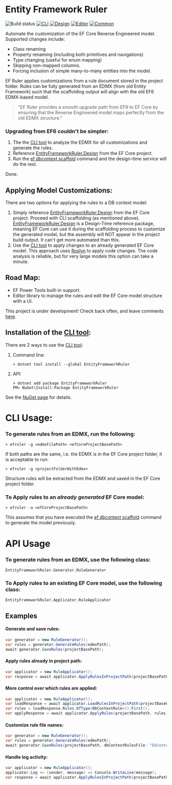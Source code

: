 # Entity Framework Ruler

![Build status](https://github.com/R4ND3LL/EntityFrameworkRuler/actions/workflows/dotnet.yml/badge.svg)
[![CLI](http://img.shields.io/nuget/v/EntityFrameworkRuler.svg?style=flat)](https://www.nuget.org/packages/EntityFrameworkRuler/)
[![Design](http://img.shields.io/nuget/v/EntityFrameworkRuler.Design.svg?style=flat)](https://www.nuget.org/packages/EntityFrameworkRuler.Design/)
[![Editor](http://img.shields.io/nuget/v/EntityFrameworkRuler.Editor.svg?style=flat)](https://www.nuget.org/packages/EntityFrameworkRuler.Editor/)
[![Common](http://img.shields.io/nuget/v/EntityFrameworkRuler.Common.svg?style=flat)](https://www.nuget.org/packages/EntityFrameworkRuler.Common/)

Automate the customization of the EF Core Reverse Engineered model. Supported changes include:
- Class renaming
- Property renaming (including both primitives and navigations)
- Type changing (useful for enum mapping)
- Skipping non-mapped columns.
- Forcing inclusion of simple many-to-many entities into the model.

EF Ruler applies customizations from a rule document stored in the project folder.  Rules can be fully generated from an EDMX (from old Entity Framework) such that the scaffolding output will align with the old EF6 EDMX-based model.

>"EF Ruler provides a smooth upgrade path from EF6 to EF Core by ensuring that the Reverse Engineered model maps perfectly from the old EDMX structure."

### Upgrading from EF6 couldn't be simpler:
1) The the [CLI tool](https://www.nuget.org/packages/EntityFrameworkRuler/) to analyze the EDMX for all customizations and generate the rules.
2) Reference [EntityFrameworkRuler.Design](https://www.nuget.org/packages/EntityFrameworkRuler.Design/) from the EF Core project.
3) Run the [ef dbcontext scaffold](https://learn.microsoft.com/en-us/ef/core/managing-schemas/scaffolding/?tabs=dotnet-core-cli) command and the design-time service will do the rest.

Done.  

## Applying Model Customizations:
There are two options for applying the rules to a DB context model:
1) Simply reference [EntityFrameworkRuler.Design](https://www.nuget.org/packages/EntityFrameworkRuler.Design/) from the EF Core project.  Proceed with CLI scaffolding (as mentioned above).  [EntityFrameworkRuler.Design](https://www.nuget.org/packages/EntityFrameworkRuler.Design/) is a Design-Time reference package, meaning EF Core can use it during the scaffolding process to customize the generated model, but the assembly will NOT appear in the project build output.  It can't get more automated than this.
2) Use the [CLI tool](https://www.nuget.org/packages/EntityFrameworkRuler/) to apply changes to an already generated EF Core model.  This approach uses [Roslyn](https://learn.microsoft.com/en-us/visualstudio/code-quality/roslyn-analyzers-overview) to apply code changes.  The code analysis is reliable, but for very large models this option can take a minute. 

## Road Map:
- EF Power Tools built-in support.
- Editor library to manage the rules and edit the EF Core model structure with a UI.

This project is under development!  Check back often, and leave comments [here](https://github.com/R4ND3LL/EntityFrameworkRuler/issues).


## Installation of the [CLI tool](https://www.nuget.org/packages/EntityFrameworkRuler/):
There are 2 ways to use the [CLI tool](https://www.nuget.org/packages/EntityFrameworkRuler/):
1. Command line:
   ```
   > dotnet tool install --global EntityFrameworkRuler 
   ```
2. API:
   ```
   > dotnet add package EntityFrameworkRuler   
   PM> NuGet\Install-Package EntityFrameworkRuler
   ```
See the [NuGet page](https://www.nuget.org/packages/EntityFrameworkRuler/) for details.

# CLI Usage:
### To generate rules from an EDMX, run the following:
   ```
   > efruler -g <edmxFilePath> <efCoreProjectBasePath>
   ```
   If both paths are the same, i.e. the EDMX is in the EF Core project folder, it is acceptable to run:
   ```
   > efruler -g <projectFolderWithEdmx>
   ```
Structure rules will be extracted from the EDMX and saved in the EF Core project folder.

### To Apply rules to an _already generated_ EF Core model:
   ```
   > efruler -a <efCoreProjectBasePath>
   ```
This assumes that you have executed the [ef dbcontext scaffold](https://learn.microsoft.com/en-us/ef/core/managing-schemas/scaffolding/?tabs=dotnet-core-cli) command to generate the model previously.

# API Usage
### To generate rules from an EDMX, use the following class:
```
EntityFrameworkRuler.Generator.RuleGenerator
```
### To Apply rules to an existing EF Core model, use the following class:
```
EntityFrameworkRuler.Applicator.RuleApplicator
```
## Examples

#### Generate and save rules:
```csharp
var generator = new RuleGenerator();
var rules = generator.GenerateRules(edmxPath);
await generator.SaveRules(projectBasePath);
```
#### Apply rules already in project path:
```csharp
var applicator = new RuleApplicator();
var response = await applicator.ApplyRulesInProjectPath(projectBasePath);
```

#### More control over which rules are applied:
```csharp
var applicator = new RuleApplicator();
var loadResponse = await applicator.LoadRulesInProjectPath(projectBasePath);
var rules = loadResponse.Rules.OfType<DbContextRule>().First();
var applyResponse = await applicator.ApplyRules(projectBasePath, rules);
```

#### Customize rule file names:
```csharp
var generator = new RuleGenerator();
var rules = generator.GenerateRules(edmxPath);
await generator.SaveRules(projectBasePath, dbContextRulesFile: "DbContextRules.json");
```
#### Handle log activity:
```csharp
var applicator = new RuleApplicator();
applicator.Log += (sender, message) => Console.WriteLine(message);
var response = await applicator.ApplyRulesInProjectPath(projectBasePath);
```
